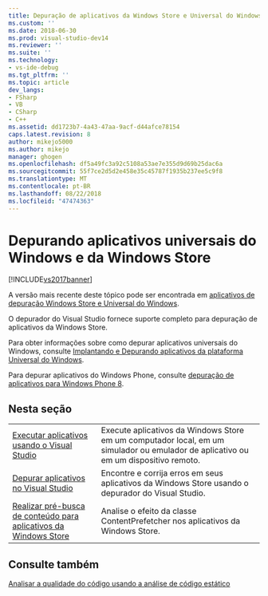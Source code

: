 ```yaml
---
title: Depuração de aplicativos da Windows Store e Universal do Windows | Microsoft Docs
ms.custom: ''
ms.date: 2018-06-30
ms.prod: visual-studio-dev14
ms.reviewer: ''
ms.suite: ''
ms.technology:
- vs-ide-debug
ms.tgt_pltfrm: ''
ms.topic: article
dev_langs:
- FSharp
- VB
- CSharp
- C++
ms.assetid: dd1723b7-4a43-47aa-9acf-d44afce78154
caps.latest.revision: 8
author: mikejo5000
ms.author: mikejo
manager: ghogen
ms.openlocfilehash: df5a49fc3a92c5108a53ae7e355d9d69b25dac6a
ms.sourcegitcommit: 55f7ce2d5d2e458e35c45787f1935b237ee5c9f8
ms.translationtype: MT
ms.contentlocale: pt-BR
ms.lasthandoff: 08/22/2018
ms.locfileid: "47474363"
---
```

# <a name="debugging-windows-store-and-windows-universal-apps"></a>Depurando aplicativos universais do Windows e da Windows Store
[!INCLUDE[vs2017banner](../includes/vs2017banner.md)]

A versão mais recente deste tópico pode ser encontrada em [aplicativos de depuração Windows Store e Universal do Windows](https://docs.microsoft.com/visualstudio/debugger/debugging-windows-store-and-windows-universal-apps).  
  
O depurador do Visual Studio fornece suporte completo para depuração de aplicativos da Windows Store.  
  
 Para obter informações sobre como depurar aplicativos universais do Windows, consulte [Implantando e Depurando aplicativos da plataforma Universal do Windows](https://msdn.microsoft.com/library/windows/apps/mt613243.aspx).  
  
 Para depurar aplicativos do Windows Phone, consulte [depuração de aplicativos para Windows Phone 8](https://msdn.microsoft.com/library/windows/apps/ff402572\(v=vs.105\).aspx).  
  
## <a name="in-this-section"></a>Nesta seção  
  
|||  
|-|-|  
|[Executar aplicativos usando o Visual Studio](../debugger/run-store-apps-from-visual-studio.md)|Execute aplicativos da Windows Store em um computador local, em um simulador ou emulador de aplicativo ou em um dispositivo remoto.|  
|[Depurar aplicativos no Visual Studio](../debugger/debug-store-apps-in-visual-studio.md)|Encontre e corrija erros em seus aplicativos da Windows Store usando o depurador do Visual Studio.|  
|[Realizar pré-busca de conteúdo para aplicativos da Windows Store](../debugger/prefetch-content-for-windows-store-apps.md)|Analise o efeito da classe ContentPrefetcher nos aplicativos da Windows Store.|  
  
## <a name="see-also"></a>Consulte também  
 [Analisar a qualidade do código usando a análise de código estático](../test/analyze-the-code-quality-of-store-apps-using-visual-studio-static-code-analysis.md)



